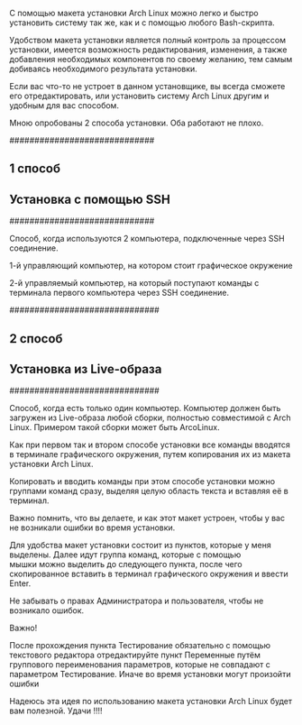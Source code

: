 С помощью макета установки Arch Linux можно
легко и быстро установить систему так же, как
и с помощью любого Bash-скрипта.

Удобством макета установки является полный контроль
за процессом установки, имеется возможность редактирования,
изменения, а также добавления необходимых компонентов по своему
желанию, тем самым добиваясь необходимого результата установки.


Если вас что-то не устроет в данном установщике,
вы всегда сможете его отредактировать, или установить
систему Arch Linux другим и удобным для вас способом.

Мною опробованы 2 способа установки.
Оба работают не плохо.

#############################
##       1 способ          ##
## Установка c помощью SSH ##
#############################

Способ, когда используются 2 компьютера, 
подключенные через SSH соединение.

1-й управляющий компьютер, на котором стоит
графическое окружение

2-й управляемый компьютер, на который поступают
команды с терминала первого компьютера
через SSH соединение.


##############################
##        2 способ          ##
## Установка из Live-образа ##
##############################

Способ, когда есть только один компьютер.
Компьютер должен быть загружен из Live-образа
любой сборки, полностью совместимой с Arch Linux.
Примером такой сборки может быть ArcoLinux.

Как при первом так и втором способе установки
все команды вводятся в терминале графического
окружения, путем копирования их из макета установки
Arch Linux.

Копировать и вводить команды при этом способе
установки можно группами команд сразу, выделяя
целую область текста и вставляя её в терминал.

Важно помнить, что вы делаете,
и как этот макет устроен, чтобы у вас не
возникали ошибки во время установки.

Для удобства макет установки состоит из пунктов,
которые у меня выделены. Далее идут группа команд,
которые с помощью мышки можно выделить до следующего
пункта, после чего скопированное вставить в терминал
графического окружения и ввести Enter.

Не забывать о правах Администратора и пользователя,
чтобы не возникало ошибок.

Важно!

После прохождения пункта Тестирование обязательно
с помощью текстового редактора отредактируйте
пункт Переменные путём группового переименования
параметров, которые не совпадают с параметром Тестирование.
Иначе во время установки могут произойти ошибки

Надеюсь эта идея по использованию макета установки Arch Linux
будет вам полезной. Удачи !!!!
